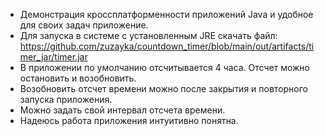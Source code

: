 - Демонстрация кроссплатформенности приложений Java и удобное для своих задач приложение.
- Для запуска в системе с установленным JRE скачать файл:
https://github.com/zuzayka/countdown_timer/blob/main/out/artifacts/timer_jar/timer.jar
- В приложении по умолчанию отсчитывается 4 часа. Отсчет можно остановить и возобновить. 
- Возобновить отсчет времени можно после закрытия и повторного запуска приложения.
- Можно задать свой интервал отсчета времени. 
- Надеюсь работа приложения интуитивно понятна.
